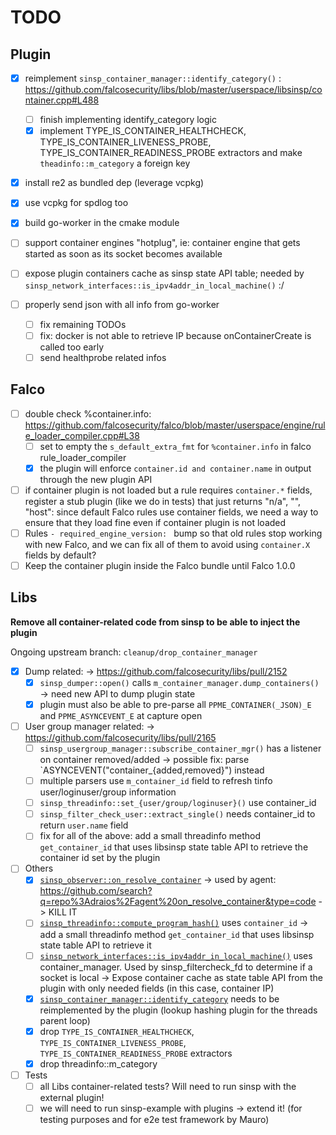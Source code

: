 # TODO

## Plugin

- [x] reimplement `sinsp_container_manager::identify_category()` : https://github.com/falcosecurity/libs/blob/master/userspace/libsinsp/container.cpp#L488
  - [ ] finish implementing identify_category logic
  - [x] implement TYPE_IS_CONTAINER_HEALTHCHECK, TYPE_IS_CONTAINER_LIVENESS_PROBE, TYPE_IS_CONTAINER_READINESS_PROBE extractors and make `theadinfo::m_category` a foreign key

- [x] install re2 as bundled dep (leverage vcpkg)
- [x] use vcpkg for spdlog too
- [x] build go-worker in the cmake module

- [ ] support container engines "hotplug", ie: container engine that gets started as soon as its socket becomes available

- [ ] expose plugin containers cache as sinsp state API table; needed by `sinsp_network_interfaces::is_ipv4addr_in_local_machine()` :/

- [ ] properly send json with all info from go-worker
    - [ ] fix remaining TODOs
    - [ ] fix: docker is not able to retrieve IP because onContainerCreate is called too early
    - [ ] send healthprobe related infos

## Falco

- [ ] double check %container.info: https://github.com/falcosecurity/falco/blob/master/userspace/engine/rule_loader_compiler.cpp#L38
    - [ ] set to empty the `s_default_extra_fmt` for `%container.info` in falco rule_loader_compiler
    - [x] the plugin will enforce `container.id and container.name` in output through the new plugin API
- [ ] if container plugin is not loaded but a rule requires `container.*` fields, register a stub plugin (like we do in tests)
  that just returns "n/a", "", "host": since default Falco rules use container fields, we need a way to ensure that they load fine even if container plugin is not loaded
- [ ] Rules `- required_engine_version: ` bump so that old rules stop working with new Falco, and we can fix all of them to avoid using `container.X` fields by default?
- [ ] Keep the container plugin inside the Falco bundle until Falco 1.0.0

## Libs

**Remove all container-related code from sinsp to be able to inject the plugin**

Ongoing upstream branch: `cleanup/drop_container_manager`

- [x] Dump related: -> https://github.com/falcosecurity/libs/pull/2152
    - [x] `sinsp_dumper::open()` calls `m_container_manager.dump_containers()` -> need new API to dump plugin state
    - [x] plugin must also be able to pre-parse all `PPME_CONTAINER(_JSON)_E` and `PPME_ASYNCEVENT_E` at capture open

- [ ] User group manager related: -> https://github.com/falcosecurity/libs/pull/2165
    - [ ] `sinsp_usergroup_manager::subscribe_container_mgr()` has a listener on container removed/added -> possible fix: parse `ASYNCEVENT("container_{added,removed}") instead
    - [ ] multiple parsers use `m_container_id` field to refresh tinfo user/loginuser/group information
    - [ ] `sinsp_threadinfo::set_{user/group/loginuser}()` use container_id
    - [ ] `sinsp_filter_check_user::extract_single()` needs container_id to return `user.name` field
    - [ ] fix for all of the above: add a small threadinfo method `get_container_id` that uses libsinsp state table API to retrieve the container id set by the plugin

- [ ] Others
    - [x] [`sinsp_observer::on_resolve_container`](https://github.com/falcosecurity/libs/blob/master/userspace/libsinsp/sinsp_observer.h#L54) -> used by agent: https://github.com/search?q=repo%3Adraios%2Fagent%20on_resolve_container&type=code -> KILL IT
    - [ ] [`sinsp_threadinfo::compute_program_hash()`](https://github.com/falcosecurity/libs/blob/master/userspace/libsinsp/threadinfo.cpp#L209) uses `container_id` -> add a small threadinfo method `get_container_id` that uses libsinsp state table API to retrieve it
    - [ ] [`sinsp_network_interfaces::is_ipv4addr_in_local_machine()`](https://github.com/falcosecurity/libs/blob/master/userspace/libsinsp/ifinfo.cpp#L217) uses container_manager. Used by sinsp_filtercheck_fd to determine if a socket is local -> Expose container cache as state table API from the plugin with only needed fields (in this case, container IP)
    - [x] [`sinsp_container_manager::identify_category`](https://github.com/falcosecurity/libs/blob/master/userspace/libsinsp/container.cpp#L488) needs to be reimplemented by the plugin (lookup hashing plugin for the threads parent loop)
    - [x] drop `TYPE_IS_CONTAINER_HEALTHCHECK`, `TYPE_IS_CONTAINER_LIVENESS_PROBE`, `TYPE_IS_CONTAINER_READINESS_PROBE` extractors
    - [x] drop threadinfo::m_category

- [ ] Tests
    - [ ] all Libs container-related tests? Will need to run sinsp with the external plugin!
    - [ ] we will need to run sinsp-example with plugins -> extend it! (for testing purposes and for e2e test framework by Mauro)
